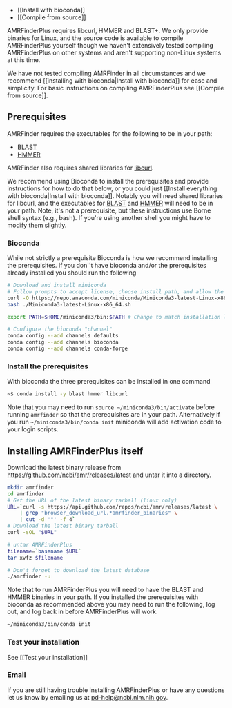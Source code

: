* [[Install with bioconda]]
* [[Compile from source]]

AMRFinderPlus requires libcurl, HMMER and BLAST+. We only provide binaries for Linux, and the source code is available to compile AMRFinderPlus yourself though we haven't extensively tested compiling AMRFinderPlus on other systems and aren't supporting non-Linux systems at this time.

We have not tested compiling AMRFinder in all circumstances and we recommend [[installing with bioconda|Install with bioconda]] for ease and simplicity. For basic instructions on compiling AMRFinderPlus see [[Compile from source]].

## Prerequisites

AMRFinder requires the executables for the following to be in your path:
* [BLAST](https://www.ncbi.nlm.nih.gov/books/NBK279690/)
* [HMMER](http://hmmer.org/)

AMRFinder also requires shared libraries for [libcurl](https://curl.haxx.se/libcurl/).

We recommend using Bioconda to install the prerequisites and provide instructions for how to do that below, or you could just [[Install everything with bioconda|Install with bioconda]]. Notably you will need shared libraries for libcurl, and the executables for [BLAST](https://www.ncbi.nlm.nih.gov/books/NBK279690/) and [HMMER](http://hmmer.org/) will need to be in your path. Note, it's not a prerequisite, but these instructions use Borne shell syntax (e.g., bash). If you're using another shell you might have to modify them slightly.

### Bioconda

While not strictly a prerequisite Bioconda is how we recommend installing the prerequisites. If you don''t have bioconda and/or the prerequisites already installed you should run the following

```bash
# Download and install miniconda
# Follow prompts to accept license, choose install path, and allow the new bin directory to be added to .bashrc
curl -O https://repo.anaconda.com/miniconda/Miniconda3-latest-Linux-x86_64.sh
bash ./Miniconda3-latest-Linux-x86_64.sh

export PATH=$HOME/miniconda3/bin:$PATH # Change to match installation location, if not default.

# Configure the bioconda "channel"
conda config --add channels defaults
conda config --add channels bioconda
conda config --add channels conda-forge
```

### Install the prerequisites

With bioconda the three prerequisites can be installed in one command

```bash
~$ conda install -y blast hmmer libcurl
```

Note that you may need to run `source ~/miniconda3/bin/activate` before running `amrfinder` so that the prerequisites are in your path. Alternatively if you run `~/miniconda3/bin/conda init` miniconda will add activation code to your login scripts.

## Installing AMRFinderPlus itself

Download the latest binary release from https://github.com/ncbi/amr/releases/latest and untar it into a directory.

```bash
mkdir amrfinder
cd amrfinder
# Get the URL of the latest binary tarball (linux only)
URL=`curl -s https://api.github.com/repos/ncbi/amr/releases/latest \
    | grep "browser_download_url.*amrfinder_binaries" \
    | cut -d '"' -f 4`
# Download the latest binary tarball
curl -sOL "$URL"

# untar AMRFinderPlus
filename=`basename $URL`
tar xvfz $filename

# Don't forget to download the latest database
./amrfinder -u
```

Note that to run AMRFinderPlus you will need to have the BLAST and HMMER binaries in your path. If you installed the prerequisites with bioconda as recommended above you may need to run the following, log out, and log back in before AMRFinderPlus will work.

```bash
~/miniconda3/bin/conda init
```

### Test your installation

See [[Test your installation]]

### Email

If you are still having trouble installing AMRFinderPlus or have any questions let us know by emailing us at pd-help@ncbi.nlm.nih.gov. 


